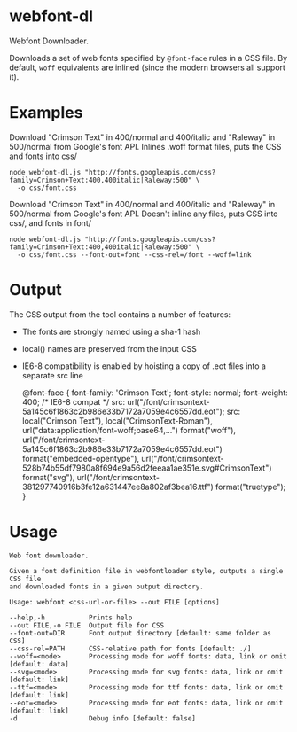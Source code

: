 webfont-dl
==========

Webfont Downloader.

Downloads a set of web fonts specified by `@font-face` rules in a CSS file. By default, `woff` equivalents are inlined (since the modern browsers all support it).

Examples
========

Download "Crimson Text" in 400/normal and 400/italic and "Raleway" in 500/normal from Google's font API. Inlines .woff format files, puts the CSS and fonts into css/

    node webfont-dl.js "http://fonts.googleapis.com/css?family=Crimson+Text:400,400italic|Raleway:500" \
      -o css/font.css
  
Download "Crimson Text" in 400/normal and 400/italic and "Raleway" in 500/normal from Google's font API. Doesn't inline any files, puts CSS into css/, and fonts in font/

    node webfont-dl.js "http://fonts.googleapis.com/css?family=Crimson+Text:400,400italic|Raleway:500" \
      -o css/font.css --font-out=font --css-rel=/font --woff=link

Output
======

The CSS output from the tool contains a number of features:

  * The fonts are strongly named using a sha-1 hash
  * local() names are preserved from the input CSS
  * IE6-8 compatibility is enabled by hoisting a copy of .eot files into a separate src line

    @font-face {
      font-family: 'Crimson Text';
      font-style: normal;
      font-weight: 400;
      /* IE6-8 compat */
      src: url("/font/crimsontext-5a145c6f1863c2b986e33b7172a7059e4c6557dd.eot");
      src: local("Crimson Text"), 
        local("CrimsonText-Roman"), 
        url("data:application/font-woff;base64,...") format("woff"), 
        url("/font/crimsontext-5a145c6f1863c2b986e33b7172a7059e4c6557dd.eot") format("embedded-opentype"), 
        url("/font/crimsontext-528b74b55df7980a8f694e9a56d2feeaa1ae351e.svg#CrimsonText") format("svg"), 
        url("/font/crimsontext-381297740916b3fe12a631447ee8a802af3bea16.ttf") format("truetype");
    }


Usage
=====
    
    Web font downloader.
    
    Given a font definition file in webfontloader style, outputs a single CSS file
    and downloaded fonts in a given output directory.
    
    Usage: webfont <css-url-or-file> --out FILE [options]
    
    --help,-h           Prints help
    --out FILE,-o FILE  Output file for CSS
    --font-out=DIR      Font output directory [default: same folder as CSS]
    --css-rel=PATH      CSS-relative path for fonts [default: ./]
    --woff=<mode>       Processing mode for woff fonts: data, link or omit [default: data]
    --svg=<mode>        Processing mode for svg fonts: data, link or omit [default: link]
    --ttf=<mode>        Processing mode for ttf fonts: data, link or omit [default: link]
    --eot=<mode>        Processing mode for eot fonts: data, link or omit [default: link]
    -d                  Debug info [default: false]
